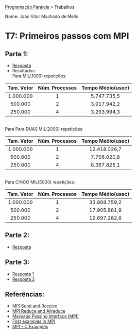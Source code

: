 [Programação Paralela](https://github.com/AndreaInfUFSM/elc139-2018a) > Trabalhos

Nome: João Vitor Machado de Mello

# T7: Primeiros passos com MPI

## Parte 1:
- [Resposta](respostas/mpi_dotprod.c)
- Resultados:<br>
Para MIL(1000) repetições:<br>

| Tam. Vetor | Núm. Processos | Tempo Médio(usec) |
|:---------------:|:------------:|:-----------------:|
| 1.000.000         | 1            | 5.747.735,5         |
| 500.000          | 2            | 3.917.942,2        |
| 250.000          | 4            | 3.293.994,3         |

   <br>Para Para DUAS MIL(2000) repetições:<br>
   
| Tam. Vetor | Núm. Processos | Tempo Médio(usec) |
|:---------------:|:------------:|:-----------------:|
| 1.000.000         | 1            | 12.418.026,7        |
| 500.000          | 2            | 7.706.020,8         |
| 250.000          | 4            | 8.367.825,1         |

   <br>Para CINCO MIL(5000) repetições:<br>
   
| Tam. Vetor | Núm. Processos |  Tempo Médio(usec) |
|:---------------:|:------------:|:------------------:|
| 1.000.000         | 1            | 33.868.759,2         |
| 500.000          | 2            | 17.905.881,9         |
| 250.000          | 4            | 19.697.282,6         |

## Parte 2:
- [Resposta](respostas/mpi_pipeline.c)

## Parte 3:
- [Resposta 1](respostas/mpi_corrigido1.c)
- [Resposta 2](respostas/mpi_corrigido2.c)

## Referências:
- [MPI Send and Receive](http://mpitutorial.com/tutorials/mpi-send-and-receive/)
- [MPI Reduce and Allreduce](http://mpitutorial.com/tutorials/mpi-reduce-and-allreduce/)
- [Message Passing Interface (MPI)](https://computing.llnl.gov/tutorials/mpi/)
- [First examples in MPI](http://hamilton.nuigalway.ie/teaching/AOS/NINE/mpi-first-examples.html)
- [MPI - C Examples](http://people.sc.fsu.edu/~jburkardt/c_src/mpi/mpi.html)
